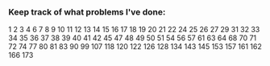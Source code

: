 ### Keep track of what problems I've done:
1
2
3
4
6
7
8
9
10
11
12
13
14
15
16
17 
18
19
20
21
22
24
25
26
27
29
31
32
33
34
35
36
37
38
39
40
41
42
45
47
48
49
50
51
54
56
57
61
63
64
68
70
71
72
74
77
80
81
83
90
99
107
118
120
122
126
128
134
143
145
153
157
161
162
166
173
